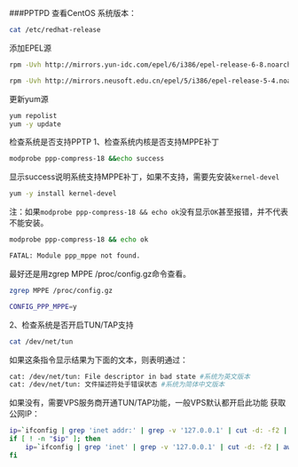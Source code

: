 ###PPTPD
查看CentOS 系统版本：
```bash
cat /etc/redhat-release
```
添加EPEL源
```bash
rpm -Uvh http://mirrors.yun-idc.com/epel/6/i386/epel-release-6-8.noarch.rpm
```
```bash
rpm -Uvh http://mirrors.neusoft.edu.cn/epel/5/i386/epel-release-5-4.noarch.rpm
```
更新yum源
```bash
yum repolist
yum -y update
```
检查系统是否支持PPTP
1、检查系统内核是否支持MPPE补丁
```bash
modprobe ppp-compress-18 &&echo success
```
显示success说明系统支持MPPE补丁，如果不支持，需要先安装`kernel-devel`
```bash
yum -y install kernel-devel
```
注：如果`modprobe ppp-compress-18 && echo ok`没有显示`OK`甚至报错，并不代表不能安装。
```bash
modprobe ppp-compress-18 && echo ok 
```
```bash
FATAL: Module ppp_mppe not found. 
```
最好还是用zgrep MPPE /proc/config.gz命令查看。
```bash
zgrep MPPE /proc/config.gz
```
```bash
CONFIG_PPP_MPPE=y
```
2、检查系统是否开启TUN/TAP支持
```bash
cat /dev/net/tun
```
如果这条指令显示结果为下面的文本，则表明通过：
```bash
cat: /dev/net/tun: File descriptor in bad state #系统为英文版本
cat: /dev/net/tun: 文件描述符处于错误状态 #系统为简体中文版本
```
如果没有，需要VPS服务商开通TUN/TAP功能，一般VPS默认都开启此功能
获取公网IP：
```bash
ip=`ifconfig | grep 'inet addr:' | grep -v '127.0.0.1' | cut -d: -f2 | awk '{ print $1}'`
if [ ! -n "$ip" ]; then
    ip=`ifconfig | grep 'inet' | grep -v '127.0.0.1' | cut -d: -f2 | awk '{ print $2}'`
fi
```
